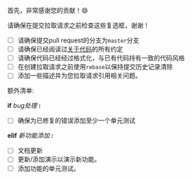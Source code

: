 首先，非常感谢您的贡献！:smile:

请确保在提交拉取请求之前检查这些复选框，谢谢！

* [ ] 请确保提交pull request的分支为`master`分支
* [ ] 请确保已经阅读过[关于代码](../CODE_REQUIREMENTS.md)的所有约定
* [ ] 请确保代码已经经过格式化，与已有代码持有一致的代码风格
* [ ] 在创建拉取请求之前使用`rebase`以保持提交历史记录清除
* [ ] 添加一些描述并为您拉取请求引用相关问题。

额外清单:

**if** *bug处理* **:**

  * [ ] 确保为已修复的错误添加至少一个单元测试

**elif** *新功能添加* **:**

  * [ ] 文档更新
  * [ ] 更新/添加演示以演示新功能。
  * [ ] 添加功能的单元测试。
